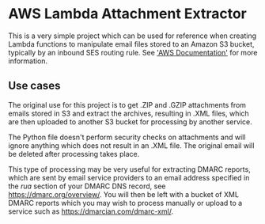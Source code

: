 AWS Lambda Attachment Extractor
===============================

This is a very simple project which can be used for reference when creating Lambda functions to manipulate email 
files stored to an Amazon S3 bucket, typically by an inbound SES routing rule. See 
['AWS Documentation'](http://docs.aws.amazon.com/ses/latest/DeveloperGuide/receiving-email.html) for more information.


Use cases
---------

The original use for this project is to get .ZIP and .GZIP attachments from emails stored in S3 and extract the archives,
resulting in .XML files, which are then uploaded to another S3 bucket for processing by another service.

The Python file doesn't perform security checks on attachments and will ignore anything which does not 
result in an .XML file. The original email will be deleted after processing takes place.

This type of processing may be very useful for extracting DMARC reports, which are sent by email service providers 
to an email address specified in the _rua_ section of your DMARC DNS record, see https://dmarc.org/overview/. You 
will then be left with a bucket of XML DMARC reports which you may wish to process manually or upload to a service such
as https://dmarcian.com/dmarc-xml/.
